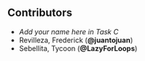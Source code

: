 ## Contributors

- _Add your name here in Task C_
- Revilleza, Frederick (**@juantojuan**)
- Sebellita, Tycoon (**@LazyForLoops**)
